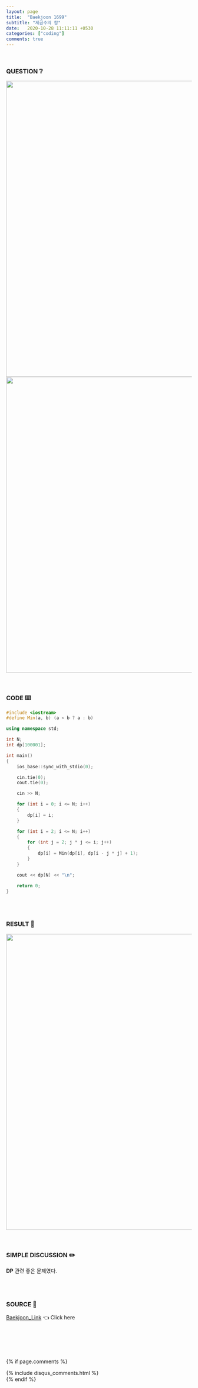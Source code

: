 ```yaml
---
layout: page
title:  "Baekjoon 1699"
subtitle: "제곱수의 합"
date:   2020-10-28 11:11:11 +0530
categories: ["coding"]
comments: true
---
```


<br>

### QUESTION ❔

<img src="{{ '/assets/baekjoon/1699.jpg' }}" style="width: 800px; height: auto; margin-left: auto; margin-right: auto; display: block;">
<img src="{{ '/assets/baekjoon/1699a.jpg' }}" style="width: 800px; height: auto; margin-left: auto; margin-right: auto; display: block;">  

<br>
<br>

### CODE ⌨️

```c++
#include <iostream>
#define Min(a, b) (a < b ? a : b)

using namespace std;

int N;
int dp[100001];

int main()
{
	ios_base::sync_with_stdio(0);

	cin.tie(0);
	cout.tie(0);

	cin >> N;

	for (int i = 0; i <= N; i++)
	{
		dp[i] = i;
	}

	for (int i = 2; i <= N; i++)
	{
		for (int j = 2; j * j <= i; j++)
		{
			dp[i] = Min(dp[i], dp[i - j * j] + 1);
		}
	}

	cout << dp[N] << "\n";

	return 0;
}
```  

<br>
<br>

### RESULT 💛

<img src="{{ '/assets/baekjoon/1699r.jpg' }}" style="width: 800px; height: auto; margin-left: auto; margin-right: auto; display: block;">  

<br>
<br>

### SIMPLE DISCUSSION ✏️

**DP** 관련 좋은 문제였다.  

<br>
<br>

### SOURCE 💎

[Baekjoon_Link][link] 👈 Click here  

<br>
<br>
<br>
<br>

{% if page.comments %}
<div id="post-disqus" class="container">
{% include disqus_comments.html %}
</div>
{% endif %}

[link]: https://www.acmicpc.net/problem/1699